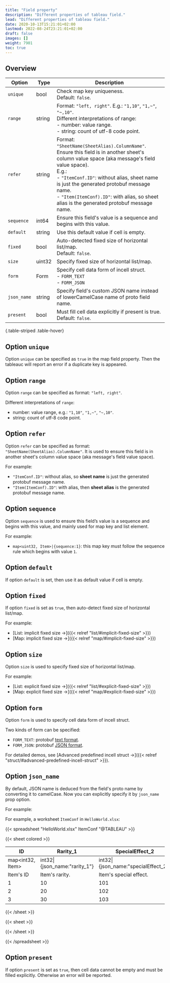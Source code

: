 ```yaml
---
title: "Field property"
description: "Different properties of tableau field."
lead: "Different properties of tableau field."
date: 2020-10-13T15:21:01+02:00
lastmod: 2022-08-24T23:21:01+02:00
draft: false
images: []
weight: 7901
toc: true
---
```


## Overview

| Option      | Type   | Description                                                                                                                                                                                                                                                                                                                                            |
|-------------|--------|--------------------------------------------------------------------------------------------------------------------------------------------------------------------------------------------------------------------------------------------------------------------------------------------------------------------------------------------------------|
| `unique`    | bool   | Check map key uniqueness. <br> Default: `false`.                                                                                                                                                                                                                                                                                                       |
| `range`     | string | Format: `"left, right"`. E.g.: `"1,10"`, `"1,~"`, `"~,10"`. <br> Different interpretations of range: <br> - number: value range. <br> - string: count of utf-8 code point.                                                                                                                                                                             |
| `refer`     | string | Format: `"SheetName(SheetAlias).ColumnName"`.<br>Ensure this field is in another sheet's column value space (aka message's field value space). <br>E.g.:<br> - `"ItemConf.ID"`: without alias, sheet name is just the generated protobuf message name.<br> - `"Item(ItemConf).ID"`: with alias, so sheet alias is the generated protobuf message name. |
| `sequence`  | int64  | Ensure this field's value is a sequence and begins with this value.                                                                                                                                                                                                                                                                                    |
| `default`   | string | Use this default value if cell is empty.                                                                                                                                                                                                                                                                                                               |
| `fixed`     | bool   | Auto-detected fixed size of horizontal list/map. <br> Default: `false`.                                                                                                                                                                                                                                                                                |
| `size`      | uint32 | Specify fixed size of horizontal list/map.                                                                                                                                                                                                                                                                                                             |
| `form`      | Form   | Specify cell data form of incell struct.<br> -  `FORM_TEXT`<br> - `FORM_JSON`                                                                                                                                                                                                                                                                          |
| `json_name` | string | Specify field's custom JSON name instead of lowerCamelCase name of proto field name.                                                                                                                                                                                                                                                                   |
| `present`   | bool   | Must fill cell data explicitly if present is true. <br> Default: `false`.                                                                                                                                                                                                                                                                              |

{.table-striped .table-hover}

## Option `unique`

Option `unique` can be specified as `true` in the map field property. Then the tableauc will report an error if a duplicate key is appeared.

## Option `range`

Option `range` can be specified as format: `"left, right"`.

Different interpretations of `range`:

- number: value range, e.g.: `"1,10"`, `"1,~"`, `"~,10"`.
- string: count of utf-8 code point.

## Option `refer`

Option `refer` can be specified as format: `"SheetName(SheetAlias).ColumnName"`. It is used to ensure this field is in another sheet's column value space (aka message's field value space).

For example:

- `"ItemConf.ID"`: without alias, so **sheet name** is just the generated protobuf message name.
- `"Item(ItemConf).ID"`: with alias, then **sheet alias** is the generated protobuf message name.

## Option `sequence`

Option `sequence` is used to ensure this field’s value is a sequence and begins with this value,
and mainly used for map key and list element.

For example:

- `map<uint32, Item>|{sequence:1}`: this map key must follow the sequence rule which begins with value `1`.

## Option `default`

If option `default` is set, then use it as default value if cell is empty.

## Option `fixed`

If option `fixed` is set as `true`, then auto-detect fixed size of horizontal list/map.

For example:

- [List: implicit fixed size →]({{< relref "list/#implicit-fixed-size" >}})
- [Map: implicit fixed size →]({{< relref "map/#implicit-fixed-size" >}})

## Option `size`

Option `size` is used to specify fixed size of horizontal list/map.

For example:

- [List: explicit fixed size →]({{< relref "list/#explicit-fixed-size" >}})
- [Map: explicit fixed size →]({{< relref "map/#explicit-fixed-size" >}})

## Option `form`

Option `form` is used to specify cell data form of incell struct.

Two kinds of form can be specified:

- `FORM_TEXT`: protobuf [text format](https://developers.google.com/protocol-buffers/docs/text-format-spec).
- `FORM_JSON`: protobuf [JSON format](https://developers.google.com/protocol-buffers/docs/proto3#json).

For detailed demos, see [Advanced predefined incell struct →]({{< relref "struct/#advanced-predefined-incell-struct" >}}).

## Option `json_name`

By default, JSON name is deduced from the field's proto name by converting it to camelCase. Now you
can explicitly specify it by `json_name` prop option.

For example:

For example, a worksheet `ItemConf` in `HelloWorld.xlsx`:

{{< spreadsheet "HelloWorld.xlsx" ItemConf "@TABLEAU" >}}

{{< sheet colored >}}

| ID               | Rarity_1                      | SpecialEffect_2                      |
|------------------|-------------------------------|--------------------------------------|
| map<int32, Item> | int32\|{json_name:"rarity_1"} | int32\|{json_name:"specialEffect_2"} |
| Item's ID        | Item's rarity.                | Item's special effect.               |
| 1                | 10                            | 101                                  |
| 2                | 20                            | 102                                  |
| 3                | 30                            | 103                                  |

{{< /sheet >}}

{{< sheet >}}

{{< /sheet >}}

{{< /spreadsheet >}}

## Option `present`

If option `present` is set as `true`, then cell data cannot be empty and must be filled explicitly.
Otherwise an error will be reported.
